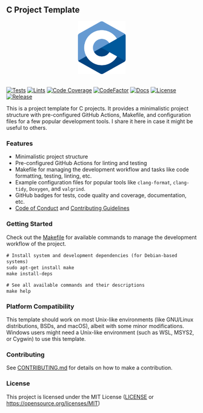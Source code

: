 ## C Project Template

<div align="center">
  <picture>
    <img alt="C Logo" src="logo.svg" height="25%" width="25%">
  </picture>
</div>
<br>

[![Tests](https://img.shields.io/github/actions/workflow/status/habedi/template-c-project/tests.yml?label=tests&style=flat&labelColor=282c34&logo=github)](https://github.com/habedi/template-c-project/actions/workflows/tests.yml)
[![Lints](https://img.shields.io/github/actions/workflow/status/habedi/template-c-project/lints.yml?label=lints&style=flat&labelColor=282c34&logo=github)](https://github.com/habedi/template-c-project/actions/workflows/lints.yml)
[![Code Coverage](https://img.shields.io/codecov/c/github/habedi/template-c-project?label=coverage&style=flat&labelColor=282c34&logo=codecov)](https://codecov.io/gh/habedi/template-c-project)
[![CodeFactor](https://img.shields.io/codefactor/grade/github/habedi/template-c-project?label=code%20quality&style=flat&labelColor=282c34&logo=codefactor)](https://www.codefactor.io/repository/github/habedi/template-c-project)
[![Docs](https://img.shields.io/badge/docs-latest-007ec6?label=docs&style=flat&labelColor=282c34&logo=readthedocs)](docs)
[![License](https://img.shields.io/badge/license-MIT-007ec6?label=license&style=flat&labelColor=282c34&logo=open-source-initiative)](https://github.com/habedi/template-c-project)
[![Release](https://img.shields.io/github/release/habedi/template-c-project.svg?label=release&style=flat&labelColor=282c34&logo=github)](https://github.com/habedi/template-c-project/releases/latest)

This is a project template for C projects.
It provides a minimalistic project structure with pre-configured GitHub Actions, Makefile,
and configuration files for a few popular development tools.
I share it here in case it might be useful to others.

### Features

- Minimalistic project structure
- Pre-configured GitHub Actions for linting and testing
- Makefile for managing the development workflow and tasks like code formatting, testing, linting, etc.
- Example configuration files for popular tools like `clang-format`, `clang-tidy`, `Doxygen`, and `valgrind`.
- GitHub badges for tests, code quality and coverage, documentation, etc.
- [Code of Conduct](CODE_OF_CONDUCT.md) and [Contributing Guidelines](CONTRIBUTING.md)

### Getting Started

Check out the [Makefile](Makefile) for available commands to manage the development workflow of the project.

```shell
# Install system and development dependencies (for Debian-based systems)
sudo apt-get install make
make install-deps
```

```shell
# See all available commands and their descriptions
make help
```

### Platform Compatibility

This template should work on most Unix-like environments (like GNU/Linux distributions, BSDs, and macOS),
albeit with some minor modifications.
Windows users might need a Unix-like environment (such as WSL, MSYS2, or Cygwin) to use this template.

### Contributing

See [CONTRIBUTING.md](CONTRIBUTING.md) for details on how to make a contribution.

### License

This project is licensed under the MIT License ([LICENSE](LICENSE) or https://opensource.org/licenses/MIT)

